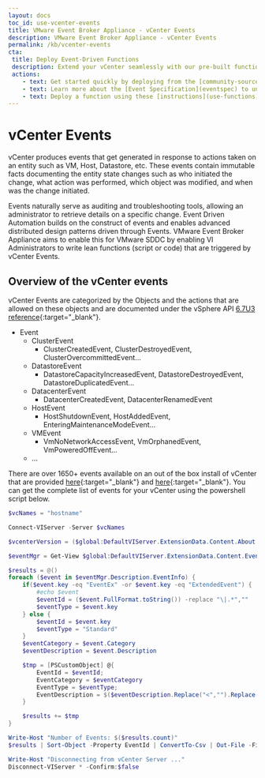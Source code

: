 ```yaml
---
layout: docs
toc_id: use-vcenter-events
title: VMware Event Broker Appliance - vCenter Events
description: VMware Event Broker Appliance - vCenter Events
permalink: /kb/vcenter-events
cta:
 title: Deploy Event-Driven Functions
 description: Extend your vCenter seamlessly with our pre-built functions
 actions:
    - text: Get started quickly by deploying from the [community-sourced, pre-built functions](/examples)
    - text: Learn more about the [Event Specification](eventspec) to understand how the events are sent to the Functions
    - text: Deploy a function using these [instructions](use-functions) and learn how to [write your own function](contribute-functions).
---
```


# vCenter Events

vCenter produces events that get generated in response to actions taken on an entity such as VM, Host, Datastore, etc. These events contain immutable facts documenting the entity state changes such as who initiated the change, what action was performed, which object was modified, and when was the change initiated. 

Events naturally serve as auditing and troubleshooting tools, allowing an administrator to retrieve details on a specific change. Event Driven Automation builds on the construct of events and enables advanced distributed design patterns driven through Events. VMware Event Broker Appliance aims to enable this for VMware SDDC by enabling VI Administrators to write lean functions (script or code) that are triggered by vCenter Events. 

## Overview of the vCenter events

vCenter Events are categorized by the Objects and the actions that are allowed on these objects and are documented under the vSphere API [6.7U3 reference](https://code.vmware.com/apis/704/vsphere/vim.event.Event.html){:target="_blank"}. 

* Event
  * ClusterEvent
    * ClusterCreatedEvent, ClusterDestroyedEvent, ClusterOvercommittedEvent...
  * DatastoreEvent
    * DatastoreCapacityIncreasedEvent, DatastoreDestroyedEvent, DatastoreDuplicatedEvent... 
  * DatacenterEvent
    * DatacenterCreatedEvent, DatacenterRenamedEvent
  * HostEvent
    * HostShutdownEvent, HostAddedEvent, EnteringMaintenanceModeEvent...
  * VMEvent
    * VmNoNetworkAccessEvent, VmOrphanedEvent, VmPoweredOffEvent...
  * ...

There are over 1650+ events available on an out of the box install of vCenter that are provided [here](https://github.com/lamw/vcenter-event-mapping/blob/master/vsphere-6.7-update-3.md){:target="_blank"} and [here](https://www.virten.net/vmware/vcenter-events/){:target="_blank"}. You can get the complete list of events for your vCenter using the powershell script below. 

```powershell
$vcNames = "hostname"

Connect-VIServer -Server $vcNames

$vcenterVersion = ($global:DefaultVIServer.ExtensionData.Content.About.ApiVersion)

$eventMgr = Get-View $global:DefaultVIServer.ExtensionData.Content.EventManager

$results = @()
foreach ($event in $eventMgr.Description.EventInfo) {
    if($event.key -eq "EventEx" -or $event.key -eq "ExtendedEvent") {
        #echo $event
        $eventId = ($event.FullFormat.toString()) -replace "\|.*",""
        $eventType = $event.key
    } else {
        $eventId = $event.key
        $eventType = "Standard"
    }
    $eventCategory = $event.Category
    $eventDescription = $event.Description

    $tmp = [PSCustomObject] @{
        EventId = $eventId;
        EventCategory = $eventCategory
        EventType = $eventType;
        EventDescription = $($eventDescription.Replace("<","").Replace(">",""));
    }

    $results += $tmp
}

Write-Host "Number of Events: $($results.count)"
$results | Sort-Object -Property EventId | ConvertTo-Csv | Out-File -FilePath vcenter-$vcenterVersion-events.csv

Write-Host "Disconnecting from vCenter Server ..."
Disconnect-VIServer * -Confirm:$false
```
